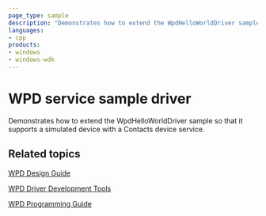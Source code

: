 ```yaml
---
page_type: sample
description: "Demonstrates how to extend the WpdHelloWorldDriver sample so that it supports a simulated device with a Contacts device service."
languages:
- cpp
products:
- windows
- windows-wdk
---
```


# WPD service sample driver

Demonstrates how to extend the WpdHelloWorldDriver sample so that it supports a simulated device with a Contacts device service.

## Related topics

[WPD Design Guide](https://docs.microsoft.com/windows-hardware/drivers/portable/wpd-design-guide)

[WPD Driver Development Tools](https://docs.microsoft.com/windows-hardware/drivers/portable/familiarizing-yourself-with-the-sample-driver)

[WPD Programming Guide](https://docs.microsoft.com/windows-hardware/drivers/portable/wpd-programming-guide)
